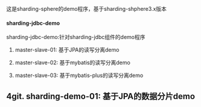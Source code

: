 
这是sharding-sphere的demo程序，基于sharding-shphere3.x版本

#### sharding-jdbc-demo ####

sharding-jdbc-demo:针对sharding-jdbc组件的demo程序

1. master-slave-01: 基于JPA的读写分离demo

2. master-slave-02: 基于mybatis的读写分离demo

3. master-slave-03: 基于mybatis-plus的读写分离demo

4git. sharding-demo-01: 基于JPA的数据分片demo
--- 
